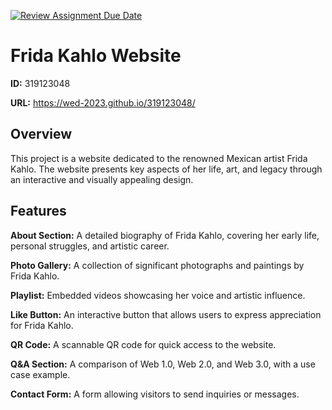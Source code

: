 [![Review Assignment Due Date](https://classroom.github.com/assets/deadline-readme-button-22041afd0340ce965d47ae6ef1cefeee28c7c493a6346c4f15d667ab976d596c.svg)](https://classroom.github.com/a/89IMDEJr)

# Frida Kahlo Website #

**ID:** 319123048

**URL:** https://wed-2023.github.io/319123048/

## Overview

This project is a website dedicated to the renowned Mexican artist Frida Kahlo. The website presents key aspects of her life, art, and legacy through an interactive and visually appealing design.

## Features

 **About Section:** A detailed biography of Frida Kahlo, covering her early life, personal struggles, and artistic career.

**Photo Gallery:** A collection of significant photographs and paintings by Frida Kahlo.

**Playlist:** Embedded videos showcasing her voice and artistic influence.

**Like Button:** An interactive button that allows users to express appreciation for Frida Kahlo.

**QR Code:** A scannable QR code for quick access to the website.

**Q&A Section:** A comparison of Web 1.0, Web 2.0, and Web 3.0, with a use case example.

**Contact Form:** A form allowing visitors to send inquiries or messages.

